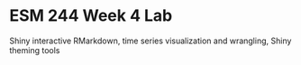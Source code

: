 # ESM 244 Week 4 Lab

Shiny interactive RMarkdown, time series visualization and wrangling, Shiny theming tools
